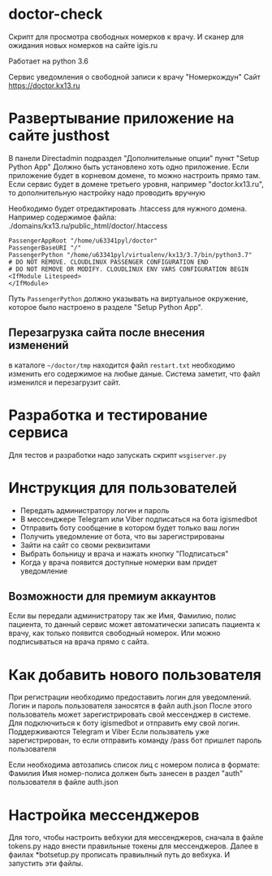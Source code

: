# doctor-check

Скрипт для просмотра свободных номерков к врачу.
И сканер для ожидания новых номерков на сайте igis.ru

Работает на python 3.6

Сервис уведомления о свободной записи к врачу "Номеркождун"
Сайт https://doctor.kx13.ru

# Развертывание приложение на сайте justhost

В панели Directadmin подраздел "Дополнительные опции" пункт "Setup Python App"
Должно быть установлено хоть одно приложение.
Если приложение будет в корневом домене, то можно настроить прямо там.
Если сервис будет в домене третьего уровня, например "doctor.kx13.ru", 
то дополнительную настройку надо проводить вручную

Необходимо будет отредактировать .htaccess для нужного домена.
Например содержимое файла:
./domains/kx13.ru/public_html/doctor/.htaccess

```buildoutcfg
PassengerAppRoot "/home/u63341pyl/doctor"
PassengerBaseURI "/"
PassengerPython "/home/u63341pyl/virtualenv/kx13/3.7/bin/python3.7"
# DO NOT REMOVE. CLOUDLINUX PASSENGER CONFIGURATION END
# DO NOT REMOVE OR MODIFY. CLOUDLINUX ENV VARS CONFIGURATION BEGIN
<IfModule Litespeed>
</IfModule>
```
Путь `PassengerPython` должно указывать на виртуальное окружение,
которое было настроено в разделе "Setup Python App".

## Перезагрузка сайта после внесения изменений

в каталоге `~/doctor/tmp` находится файл `restart.txt` необходимо изменить его
содержимое на любые даные. Система заметит, что файл изменился
и перезагрузит сайт.

# Разработка и тестирование сервиса

Для тестов и разработки надо запускать скрипт `wsgiserver.py`

# Инструкция для пользователей

* Передать администратору логин и пароль
* В мессенджере Telegram или Viber подписаться на бота igismedbot
* Отправить боту сообщение в котором будет только ваш логин
* Получить уведомление от бота, что вы зарегистрированы
* Зайти на сайт со своми реквизитами
* Выбрать больницу и врача и нажать кнопку "Подписаться"
* Когда у врача появится доступные номерки вам придет уведомление

## Возможности для премиум аккаунтов

Если вы передали администратору так же Имя, Фамилию, полис пациента, то данный сервис может
автоматически записать пациента к врачу, как только появится свободный номерок.
Или можно подписываться на врача прямо с сайта.

# Как добавить нового пользователя

При регистрации необходимо предоставить логин для уведомлений.
Логин и пароль пользователя заносятся в файл auth.json
После этого пользователь может зарегистрировать свой мессенджер в системе.
Для подключиться к боту igismedbot и отправить ему свой логин. 
Поддерживаются Telegram и Viber
Если пользватель уже зарегистрирован, то если отправить команду /pass бот пришлет пароль пользователя

Если необходима автозапись список лиц с номером полиса в формате:
Фамилия Имя номер-полиса
должен быть занесен в раздел "auth" пользователя в файле auth.json

# Настройка мессенджеров

Для того, чтобы настроить вебхуки для мессенджеров, сначала в файле tokens.py надо внести
правильные токены для мессенджеров.
Далее в фаилах *botsetup.py прописать правиьлный путь до вебхука.
И запустить эти файлы.
